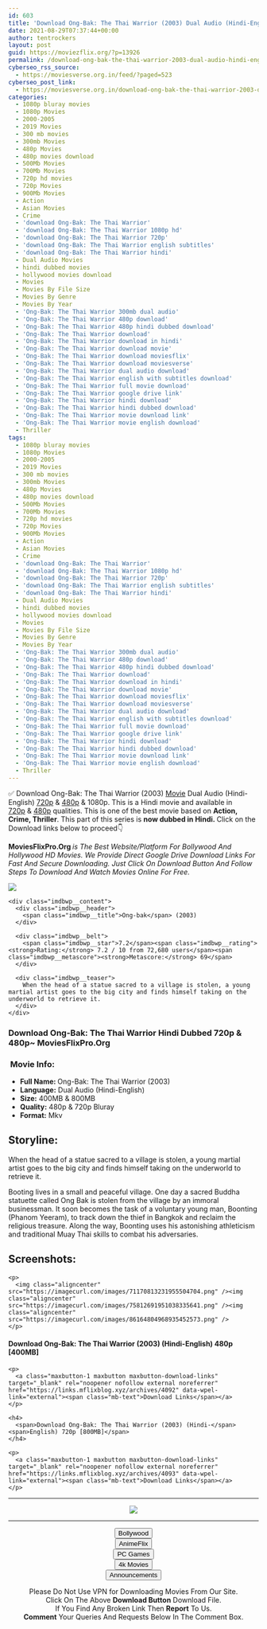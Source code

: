 ```yaml
---
id: 603
title: 'Download Ong-Bak: The Thai Warrior (2003) Dual Audio (Hindi-English) 480p [400MB] || 720p [800MB]'
date: 2021-08-29T07:37:44+00:00
author: tentrockers
layout: post
guid: https://moviezflix.org/?p=13926
permalink: /download-ong-bak-the-thai-warrior-2003-dual-audio-hindi-english-480p-400mb-720p-800mb/
cyberseo_rss_source:
  - https://moviesverse.org.in/feed/?paged=523
cyberseo_post_link:
  - https://moviesverse.org.in/download-ong-bak-the-thai-warrior-2003-dual-audio-hindi-english-480p-400mb-720p-800mb/
categories:
  - 1080p bluray movies
  - 1080p Movies
  - 2000-2005
  - 2019 Movies
  - 300 mb movies
  - 300mb Movies
  - 480p Movies
  - 480p movies download
  - 500Mb Movies
  - 700Mb Movies
  - 720p hd movies
  - 720p Movies
  - 900Mb Movies
  - Action
  - Asian Movies
  - Crime
  - 'download Ong-Bak: The Thai Warrior'
  - 'download Ong-Bak: The Thai Warrior 1080p hd'
  - 'download Ong-Bak: The Thai Warrior 720p'
  - 'download Ong-Bak: The Thai Warrior english subtitles'
  - 'download Ong-Bak: The Thai Warrior hindi'
  - Dual Audio Movies
  - hindi dubbed movies
  - hollywood movies download
  - Movies
  - Movies By File Size
  - Movies By Genre
  - Movies By Year
  - 'Ong-Bak: The Thai Warrior 300mb dual audio'
  - 'Ong-Bak: The Thai Warrior 480p download'
  - 'Ong-Bak: The Thai Warrior 480p hindi dubbed download'
  - 'Ong-Bak: The Thai Warrior download'
  - 'Ong-Bak: The Thai Warrior download in hindi'
  - 'Ong-Bak: The Thai Warrior download movie'
  - 'Ong-Bak: The Thai Warrior download moviesflix'
  - 'Ong-Bak: The Thai Warrior download moviesverse'
  - 'Ong-Bak: The Thai Warrior dual audio download'
  - 'Ong-Bak: The Thai Warrior english with subtitles download'
  - 'Ong-Bak: The Thai Warrior full movie download'
  - 'Ong-Bak: The Thai Warrior google drive link'
  - 'Ong-Bak: The Thai Warrior hindi download'
  - 'Ong-Bak: The Thai Warrior hindi dubbed download'
  - 'Ong-Bak: The Thai Warrior movie download link'
  - 'Ong-Bak: The Thai Warrior movie english download'
  - Thriller
tags:
  - 1080p bluray movies
  - 1080p Movies
  - 2000-2005
  - 2019 Movies
  - 300 mb movies
  - 300mb Movies
  - 480p Movies
  - 480p movies download
  - 500Mb Movies
  - 700Mb Movies
  - 720p hd movies
  - 720p Movies
  - 900Mb Movies
  - Action
  - Asian Movies
  - Crime
  - 'download Ong-Bak: The Thai Warrior'
  - 'download Ong-Bak: The Thai Warrior 1080p hd'
  - 'download Ong-Bak: The Thai Warrior 720p'
  - 'download Ong-Bak: The Thai Warrior english subtitles'
  - 'download Ong-Bak: The Thai Warrior hindi'
  - Dual Audio Movies
  - hindi dubbed movies
  - hollywood movies download
  - Movies
  - Movies By File Size
  - Movies By Genre
  - Movies By Year
  - 'Ong-Bak: The Thai Warrior 300mb dual audio'
  - 'Ong-Bak: The Thai Warrior 480p download'
  - 'Ong-Bak: The Thai Warrior 480p hindi dubbed download'
  - 'Ong-Bak: The Thai Warrior download'
  - 'Ong-Bak: The Thai Warrior download in hindi'
  - 'Ong-Bak: The Thai Warrior download movie'
  - 'Ong-Bak: The Thai Warrior download moviesflix'
  - 'Ong-Bak: The Thai Warrior download moviesverse'
  - 'Ong-Bak: The Thai Warrior dual audio download'
  - 'Ong-Bak: The Thai Warrior english with subtitles download'
  - 'Ong-Bak: The Thai Warrior full movie download'
  - 'Ong-Bak: The Thai Warrior google drive link'
  - 'Ong-Bak: The Thai Warrior hindi download'
  - 'Ong-Bak: The Thai Warrior hindi dubbed download'
  - 'Ong-Bak: The Thai Warrior movie download link'
  - 'Ong-Bak: The Thai Warrior movie english download'
  - Thriller
---
```

<div class="thecontent clearfix">
  <p>
    ✅ Download Ong-Bak: The Thai Warrior (2003) <a href="https://moviesverse.org.in/category/movies/" data-wpel-link="internal">Movie</a> Dual Audio (Hindi-English) <a href="https://moviesverse.org.in/720p-movies/" data-wpel-link="internal">720p</a>&nbsp;&&nbsp;<a href="https://moviesverse.org.in/480p-movies/" data-wpel-link="internal">480p</a> & 1080p. This is a Hindi movie and available in <a href="https://moviesverse.org.in/720p-movies/" data-wpel-link="internal">720p</a>&nbsp;&&nbsp;<a href="https://moviesverse.org.in/480p-movies/" data-wpel-link="internal">480p</a> qualities. This is one of the best movie based on <strong>Action, Crime, Thriller</strong>. This part of this series is <strong>now dubbed in <span>Hindi.&nbsp;</span></strong><span>Click on the Download links below to proceed👇</span>
  </p>
  
  <p>
    <strong><span>MoviesFlixPro.Org&nbsp;</span></strong><em>is The Best Website/Platform For Bollywood And Hollywood HD Movies. We Provide Direct Google Drive Download Links For Fast And Secure Downloading. Just Click On Download Button And Follow Steps To&nbsp;Download And Watch Movies Online For Free.</em>
  </p>
  
  <div class="imdbwp imdbwp--movie dark">
    <div class="imdbwp__thumb">
      <a class="imdbwp__link" target="_blank" title="Ong-bak" href="https://www.imdb.com/title/tt0368909/" rel="nofollow external noopener noreferrer" data-wpel-link="external"><img class="imdbwp__img" src="https://m.media-amazon.com/images/M/MV5BNDg4MmQyODgtM2Q4ZC00ZWI2LWJkYmMtYTQ5ZGI5NDJhN2IwXkEyXkFqcGdeQXVyNzgzODI1OTE@._V1_SX300.jpg" /></a>
    </div>
    
    <div class="imdbwp__content">
      <div class="imdbwp__header">
        <span class="imdbwp__title">Ong-bak</span> (2003)
      </div>
      
      <div class="imdbwp__belt">
        <span class="imdbwp__star">7.2</span><span class="imdbwp__rating"><strong>Rating:</strong> 7.2 / 10 from 72,680 users</span><span class="imdbwp__metascore"><strong>Metascore:</strong> 69</span>
      </div>
      
      <div class="imdbwp__teaser">
        When the head of a statue sacred to a village is stolen, a young martial artist goes to the big city and finds himself taking on the underworld to retrieve it.
      </div>
    </div>
  </div>
  
  <h3>
    <span>Download Ong-Bak: The Thai Warrior Hindi Dubbed 720p & 480p~ MoviesFlixPro.Org</span>
  </h3>
  
  <h3>
    <span>&nbsp;Movie Info:&nbsp;</span>
  </h3>
  
  <ul>
    <li>
      <strong>Full Name: </strong>Ong-Bak: The Thai Warrior (2003)
    </li>
    <li>
      <strong>Language:</strong> Dual Audio (Hindi-English)
    </li>
    <li>
      <strong>Size:</strong> 400MB & 800MB
    </li>
    <li>
      <strong>Quality:</strong> 480p & 720p Bluray
    </li>
    <li>
      <strong>Format:</strong>&nbsp;Mkv
    </li>
  </ul>
  
  <h2>
    <span>Storyline:</span>
  </h2>
  
  <p>
    When the head of a statue sacred to a village is stolen, a young martial artist goes to the big city and finds himself taking on the underworld to retrieve it.
  </p>
  
  <div>
    Booting lives in a small and peaceful village. One day a sacred Buddha statuette called Ong Bak is stolen from the village by an immoral businessman. It soon becomes the task of a voluntary young man, Boonting (Phanom Yeeram), to track down the thief in Bangkok and reclaim the religious treasure. Along the way, Boonting uses his astonishing athleticism and traditional Muay Thai skills to combat his adversaries.
  </div>
  
  <div class="summary_text">
    <h2>
      <span>Screenshots:</span>
    </h2>
    
    <p>
      <img class="aligncenter" src="https://imagecurl.com/images/71170813231955504704.png" /><img class="aligncenter" src="https://imagecurl.com/images/75812691951038335641.png" /><img class="aligncenter" src="https://imagecurl.com/images/86164804968935452573.png" />
    </p>
  </div>
  
  <div class="inline canwrap">
    <h4>
      <span>Download Ong-Bak: The Thai Warrior (2003) (Hindi-English) </span><span>480p&nbsp; [400MB]</span>
    </h4>
    
    <p>
      <a class="maxbutton-1 maxbutton maxbutton-download-links" target="_blank" rel="noopener nofollow external noreferrer" href="https://links.mflixblog.xyz/archives/4092" data-wpel-link="external"><span class="mb-text">Download Links</span></a>
    </p>
    
    <h4>
      <span>Download Ong-Bak: The Thai Warrior (2003) (Hindi-</span><span>English) 720p [800MB]</span>
    </h4>
    
    <p>
      <a class="maxbutton-1 maxbutton maxbutton-download-links" target="_blank" rel="noopener nofollow external noreferrer" href="https://links.mflixblog.xyz/archives/4093" data-wpel-link="external"><span class="mb-text">Download Links</span></a>
    </p>
  </div>
</div>

<center>
  </p> 
  
  <hr />
  
  <p>
    <a href="http://gdrivepro.xyz/join.php" data-wpel-link="external" target="_blank" rel="nofollow external noopener noreferrer"><img src="https://i.imgur.com/FhMdWdW.png" /></a>
  </p>
  
  <hr />
  
  <p>
    <a href="https://dogemovies.xyz" target="_blank" data-wpel-link="external" rel="nofollow external noopener noreferrer"><button class="button button5">Bollywood</button></a><br /> <a href="https://animeflix.in" target="_blank" data-wpel-link="external" rel="nofollow external noopener noreferrer"><button class="button button5">AnimeFlix</button></a><br /> <a href="https://gamesflix.net/" target="_blank" data-wpel-link="external" rel="nofollow external noopener noreferrer"><button class="button button5">PC Games</button></a><br /> <a href="https://uhdmovies.in" target="_blank" data-wpel-link="external" rel="nofollow external noopener noreferrer"><button class="button button5">4k Movies</button></a><br /> <a href="https://moviesverse.org.in/announcements/" target="_blank" data-wpel-link="internal" rel="noopener"><button class="button button5">Announcements</button></a>
  </p>
  
  <div class="alert alert-danger">
    Please Do Not Use VPN for Downloading Movies From Our Site.
  </div>
  
  <div class="alert alert-success">
    Click On The Above <strong>Download Button</strong> Download File.
  </div>
  
  <div class="alert alert-warning">
    If You Find Any Broken Link Then <strong>Report</strong> To Us.
  </div>
  
  <div class="alert alert-info">
    <strong>Comment</strong> Your Queries And Requests Below In The Comment Box.
  </div>
  
  <p>
    </center>
  </p>